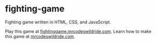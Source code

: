 # fighting-game

Fighting game written in HTML, CSS, and JavaScript.

Play this game at [fightinggame.mrcodeswildride.com](https://fightinggame.mrcodeswildride.com/).
Learn how to make this game at [mrcodeswildride.com](https://www.mrcodeswildride.com/).
